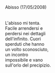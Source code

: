 Abisso (17/05/2008)<br /><br /><br />L'abisso mi tenta.<br />Facile arrendersi e<br />perdersi nei dettagli<br />dell'infinito. Cuori<br />sperduti che hanno<br />un volto sconosciuto,<br />un incontro <br />impossibile e vano <br />sull'orlo del precipizio.
